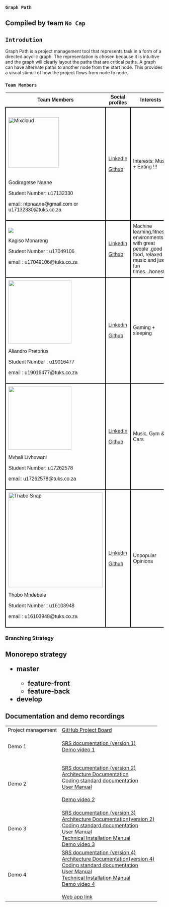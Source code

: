 ### `Graph Path` 

## Compiled by team `No Cap`

## `Introdution`
Graph Path is a project management tool that represents task in a form of a 
directed acyclic graph. The representation is chosen because it is intuitive
and the graph will clearly layout the paths that are critical paths. 
A graph can have alternate paths to another node from the start node. 
This provides a visual stimuli of how the project flows from node to node. 


### `Team Members`
<table style="font-family:sans-serif ; border-collapse: collapse; width:100%">
<tr>
<th>Team Members</th>
<th>Social profiles</th>
<th>Interests</th>
</tr>
<tr>
<td style="border: 2px solid black;text-align: left; padding: 8px;" >
<img alt="Mixcloud" src="https://thumbnailer.mixcloud.com/unsafe/160x160/profile/c/5/6/6/0b7f-e6f2-46ee-805f-fcd8f1beeb8e" style="width: 160px; height: 160px; margin: 22.15px 0px;">
<p> Godiragetse Naane</p>
<p> Student Number: u17132330</p>
<p>email: ntpnaane@gmail.com or u17132330@tuks.co.za</p>
</td>
<td style="border: 2px solid black;text-align: left; padding: 8px;" >
<p><a href="https://linkedin.com/in/godiragetse-naane-9b9a8417a" target="_blank">LinkedIn</a></p>
<p><a href="https://github.com/nanitight" target="_blank"> Github</a></p>
</td>
<td style="border: 2px solid black;text-align: left; padding: 8px;" >
<p>Interests: Music + Eating !!!</p>
</td>
</tr>
<tr>
<td style="border: 2px solid black;text-align: left; padding: 8px;" >
<img src="https://media-exp1.licdn.com/dms/image/C4D03AQFB0yRuanqyNw/profile-displayphoto-shrink_200_200/0/1632207133388?e=1637798400&v=beta&t=wmVdKqslVwziLh77Rw6R1koObqzu4GZ8G27EAfpUanM" >
<p> Kagiso Monareng </p>
<p> Student Number : u17049106 </p>
<p> email : u17049106@tuks.co.za </p>
</td>
<td style="border: 2px solid black;text-align: left; padding: 8px;" >
<p><a href="https://www.linkedin.com/in/kagiso-monareng-23a684a1/"> Linkedin </a></p>
<p> <a href="https://github.com/Kage-001/Kage-001.github.io"> Github</a> </p>
</td>
<td style="border: 2px solid black;text-align: left; padding: 8px;" >Machine learning,fitness, environments with great people ,good food, relaxed music and just fun times...honestly</td>
</tr>
<tr>
<td style="border: 2px solid black;text-align: left; padding: 8px;" >
<img src="https://drive.google.com/uc?export=view&id=16Q80ZgZa3kM59FwoYOQJ64SOQNOBrLFT" width="200" height="200" >
<p> Aliandro Pretorius </p>
<p> Student Number : u19016477 </p>
<p> email : u19016477@tuks.co.za </p>
</td>
<td style="border: 2px solid black;text-align: left; padding: 8px;" >
<p><a href="https://www.linkedin.com/in/aliandro-pretorius-66916a210/"> Linkedin </a></p>
<p> <a href="https://github.com/Ali-Stack-2000"> Github</a> </p>
</td>
<td style="border: 2px solid black;text-align: left; padding: 8px;" >
<p> Gaming + sleeping </p>
</td>
</tr>
<tr>
<td style="border: 2px solid black;text-align: left; padding: 8px;" >
<img src="https://avatars.githubusercontent.com/u/56004287?s=400&u=be411989cf8a5e962449f3081ac1a40add0c42e6&v=4 width="200" height="200"/>
<p> Mvhali Livhuwani </p>
<p> Student Number: u17262578</p>
<p>email: u17262578@tuks.co.za</p>
</td>
<td style="border: 2px solid black;text-align: left; padding: 8px;" >
<p><a href="https://www.linkedin.com/in/livhuwani-mvhali-163679208/" target="_blank">LinkedIn</a></p>
<p><a href="https://github.com/LivhuwaniLB" target="_blank"> Github</a></p>
</td>
<td style="border: 2px solid black;text-align: left; padding: 8px;" >
<p>Music, Gym & Cars</p>
</td>
</tr>
<tr>
<td style="border: 2px solid black;text-align: left; padding: 8px;" >
<img src="https://drive.google.com/uc?export=view&id=14lo5yKIMDlsz3yqx3Mw9VqgtSgfnQnJF" alt="Thabo Snap"  width="300" height="300" >
<p> Thabo Mndebele </p>
<p> Student Number : u16103948 </p>
<p> email : u16103948@tuks.co.za </p>
</td>
<td style="border: 2px solid black;text-align: left; padding: 8px;" >
<p><a href="https://www.linkedin.com/in/thabo-mndebele-5973b8112/"> Linkedin </a></p>
<p> <a href="https://github.com/Unabashed-Thabo"> Github</a> </p>
</td>
<td style="border: 2px solid black;text-align: left; padding: 8px;" >
<p>Unpopular Opinions </p>
</td>
</tr>
</table>
     
                                                            
### Branching Strategy 
<h2>
    Monorepo strategy
    <ul>
        <li>
            master
        </li>
        <ul>
            <li>
                feature-front
            </li>
            <li>
                feature-back
            </li>
        </ul>
        <li>
            develop 
        </li>
    </ul>
</h2>
                                                               
                                                                   
## Documentation and demo recordings
<table>
<tr>
<td>Project management</td>
<td>
 <a href="https://github.com/COS301-SE-2021/Graph-Path/projects">GitHub Project Board</a> <br>    
</td>                                                                                                              
                                                                                             
 </tr>
<td>Demo 1 </td>
<td>

 <a href="https://www.overleaf.com/read/ftgrftddkkst"> SRS documentation (version 1)</a> <br>
 <a href="https://drive.google.com/file/d/1B7ctsVdKP_q49-kl_uEkODWC584XsRPo/view?usp=sharing"> Demo video 1</a> <br>
    
</td>                                                                                                              
                                                                                             
 </tr>											     
                                                                          
<tr>	
 <td>Demo 2 </td>
<td>
			
<a href="https://www.overleaf.com/read/kpkxfrszpzfn"> SRS documentation (version 2)</a><br>
<a href="https://www.overleaf.com/read/tncfphgpgkcv"> Architecture Documentation</a><br>
<a href="https://www.overleaf.com/read/ckxzjfyjhrhj">Coding standard documentation</a><br>
<a href="https://www.overleaf.com/read/nfmzjdsgktzp">User Manual</a><br>						    
<a href="https://drive.google.com/file/d/1PpUW2COb4vC6YD81CyfUWm-cq5AB0IKl/view?usp=sharing"> Demo video 2</a><br>
											    </td>
</tr>			
</td>											    
 <td>Demo 3 </td>
<td>			
<a href="https://www.overleaf.com/read/sptkmhgcpntx"> SRS documentation (version 3)</a><br>
<a href="https://www.overleaf.com/read/pmccdyrknktx"> Architecture Documentation(version 2)</a><br>
<a href="https://www.overleaf.com/read/ckxzjfyjhrhj">Coding standard documentation</a><br>
<a href="https://www.overleaf.com/read/ptgqsntrtzts">User Manual</a><br>
<a href="https://www.overleaf.com/read/gfjqhvndgmsr">Technical Installation Manual</a><br>						    
<a href="https://drive.google.com/file/d/1fL6IqvE6biPZwztkgGWjVSys8z0gjamx/view?usp=sharing"> Demo video 3</a><br>			
</td>											    
</tr>
<tr>
<td> Demo 4 </td>
<td>											    
<a href="https://www.overleaf.com/3648386517hzrndyqbvfsr"> SRS documentation (version 4)</a><br>
<a href="https://www.overleaf.com/read/pmccdyrknktx"> Architecture Documentation(version 4)</a><br>
<a href="https://www.overleaf.com/read/ckxzjfyjhrhj">Coding standard documentation</a><br>
<a href="https://www.overleaf.com/4365253962wjhgkfhqcbbc">User Manual</a><br>
<a href="https://www.overleaf.com/read/xfmjnqqhbmxv">Technical Installation Manual</a><br>
<a href="https://drive.google.com/file/d/1iiVKZ4ZyJqb8ujIhDQFJD1YBFRl-dFWj/view?usp=sharing"> Demo video 4</a><br>
<br>
<a href="https://nocap-graphpath-frontend.herokuapp.com"> Web app link </a><br>
</td>											    
</tr>											    
</table>
